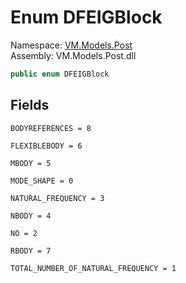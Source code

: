 # <a id="VM_Models_Post_DFEIGBlock"></a> Enum DFEIGBlock

Namespace: [VM.Models.Post](VM.Models.Post.md)  
Assembly: VM.Models.Post.dll  

```csharp
public enum DFEIGBlock
```

## Fields

`BODYREFERENCES = 8` 

`FLEXIBLEBODY = 6` 

`MBODY = 5` 

`MODE_SHAPE = 0` 

`NATURAL_FREQUENCY = 3` 

`NBODY = 4` 

`NO = 2` 

`RBODY = 7` 

`TOTAL_NUMBER_OF_NATURAL_FREQUENCY = 1` 


